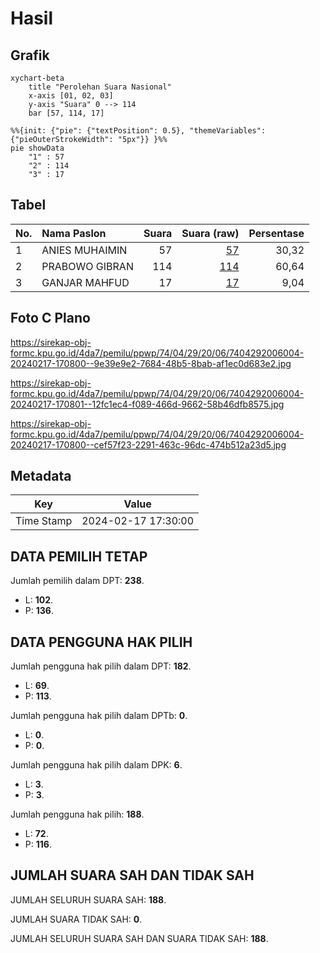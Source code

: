 # Hasil

## Grafik

```mermaid
xychart-beta
    title "Perolehan Suara Nasional"
    x-axis [01, 02, 03]
    y-axis "Suara" 0 --> 114
    bar [57, 114, 17]
```

```mermaid
%%{init: {"pie": {"textPosition": 0.5}, "themeVariables": {"pieOuterStrokeWidth": "5px"}} }%%
pie showData
    "1" : 57
    "2" : 114
    "3" : 17
```

## Tabel

| No. | Nama Paslon    | Suara | Suara (raw) | Persentase |
|:--- |:-------------- | -----:| -----------:| ----------:|
| 1   | ANIES MUHAIMIN | 57    | [57][p-1]   | 30,32      |
| 2   | PRABOWO GIBRAN | 114   | [114][p-2]  | 60,64      |
| 3   | GANJAR MAHFUD  | 17    | [17][p-3]   | 9,04       |


[p-1]: https://github.com/gigit-pemilu/pemilu-2024/blob/main/pilpres/hitung-suara/sub/74-sulawesi-tenggara/sub/04-buton/sub/29-wabula/sub/2006-wabula-satu/sub/004-tps/sub/paslon-1.txt
[p-2]: https://github.com/gigit-pemilu/pemilu-2024/blob/main/pilpres/hitung-suara/sub/74-sulawesi-tenggara/sub/04-buton/sub/29-wabula/sub/2006-wabula-satu/sub/004-tps/sub/paslon-2.txt
[p-3]: https://github.com/gigit-pemilu/pemilu-2024/blob/main/pilpres/hitung-suara/sub/74-sulawesi-tenggara/sub/04-buton/sub/29-wabula/sub/2006-wabula-satu/sub/004-tps/sub/paslon-3.txt

## Foto C Plano

https://sirekap-obj-formc.kpu.go.id/4da7/pemilu/ppwp/74/04/29/20/06/7404292006004-20240217-170800--9e39e9e2-7684-48b5-8bab-af1ec0d683e2.jpg

https://sirekap-obj-formc.kpu.go.id/4da7/pemilu/ppwp/74/04/29/20/06/7404292006004-20240217-170801--12fc1ec4-f089-466d-9662-58b46dfb8575.jpg

https://sirekap-obj-formc.kpu.go.id/4da7/pemilu/ppwp/74/04/29/20/06/7404292006004-20240217-170800--cef57f23-2291-463c-96dc-474b512a23d5.jpg


## Metadata

| Key        | Value               |
| ---------- | ------------------- |
| Time Stamp | 2024-02-17 17:30:00 |


## DATA PEMILIH TETAP

Jumlah pemilih dalam DPT: **238**.
 * L: **102**.
 * P: **136**.

## DATA PENGGUNA HAK PILIH

Jumlah pengguna hak pilih dalam DPT: **182**.
 * L: **69**.
 * P: **113**.

Jumlah pengguna hak pilih dalam DPTb: **0**.
 * L: **0**.
 * P: **0**.

Jumlah pengguna hak pilih dalam DPK: **6**.
 * L: **3**.
 * P: **3**.

Jumlah pengguna hak pilih: **188**.
 * L: **72**.
 * P: **116**.

## JUMLAH SUARA SAH DAN TIDAK SAH

JUMLAH SELURUH SUARA SAH: **188**.

JUMLAH SUARA TIDAK SAH: **0**.

JUMLAH SELURUH SUARA SAH DAN SUARA TIDAK SAH: **188**.


